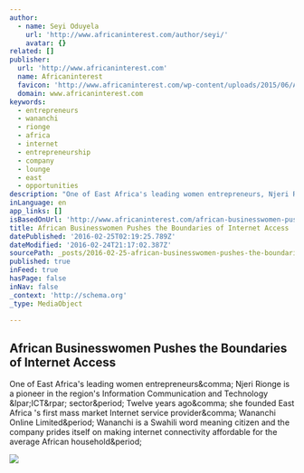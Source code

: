 ```yaml
---
author:
  - name: Seyi Oduyela
    url: 'http://www.africaninterest.com/author/seyi/'
    avatar: {}
related: []
publisher:
  url: 'http://www.africaninterest.com'
  name: Africaninterest
  favicon: 'http://www.africaninterest.com/wp-content/uploads/2015/06/African-Interest-favicon.png'
  domain: www.africaninterest.com
keywords:
  - entrepreneurs
  - wananchi
  - rionge
  - africa
  - internet
  - entrepreneurship
  - company
  - lounge
  - east
  - opportunities
description: "One of East Africa's leading women entrepreneurs, Njeri Rionge is a pioneer in the region's Information Communication and Technology (ICT) sector. Twelve years ago, she founded East Africa 's first mass market Internet service provider, Wananchi Online Limited. Wananchi is a Swahili word meaning citizen and the company prides itself on making internet connectivity affordable for the average African household."
inLanguage: en
app_links: []
isBasedOnUrl: 'http://www.africaninterest.com/african-businesswomen-pushes-the-boundaries-of-internet-access/'
title: African Businesswomen Pushes the Boundaries of Internet Access
datePublished: '2016-02-25T02:19:25.789Z'
dateModified: '2016-02-24T21:17:02.387Z'
sourcePath: _posts/2016-02-25-african-businesswomen-pushes-the-boundaries-of-internet-acce.md
published: true
inFeed: true
hasPage: false
inNav: false
_context: 'http://schema.org'
_type: MediaObject

---
```

<article style=""><h1>African Businesswomen Pushes the Boundaries of Internet Access</h1><p>One of East Africa's leading women entrepreneurs&amp;comma; Njeri Rionge is a pioneer in the region's Information Communication and Technology &amp;lpar;ICT&amp;rpar; sector&amp;period; Twelve years ago&amp;comma; she founded East Africa 's first mass market Internet service provider&amp;comma; Wananchi Online Limited&amp;period; Wananchi is a Swahili word meaning citizen and the company prides itself on making internet connectivity affordable for the average African household&amp;period;</p><img src="http://www.africaninterest.com/wp-content/uploads/2013/12/Njeri-Rionge-150x150.jpg" /></article>